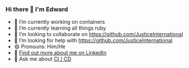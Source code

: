 ### Hi there 👋 I'm Edward

- 🔭 I’m currently working on containers
- 🌱 I’m currently learning all things ruby
- 👯 I’m looking to collaborate on https://github.com/JusticeInternational
- 🤔 I’m looking for help with https://github.com/JusticeInternational
- 😄 Pronouns: Him/He
- :blue_book: [Find out more about me on LinkedIn](https://www.linkedin.com/in/wenlockca)
- :book: Ask me about [CI / CD](https://www.coursera.org/learn/continuous-integration)
